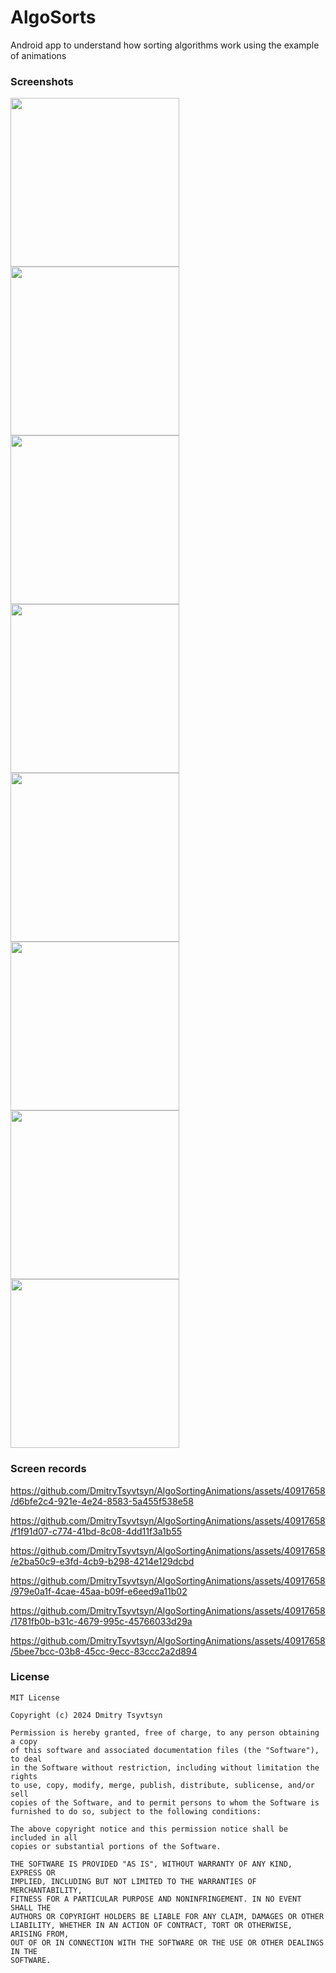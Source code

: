 # AlgoSorts

Android app to understand how sorting algorithms work using the example of animations 

### Screenshots

<img width=270 src="https://github.com/DmitryTsyvtsyn/AlgoSortingAnimations/assets/40917658/89b423a4-bad5-42c5-885c-347c347c7c1e" />
<img width=270 src="https://github.com/DmitryTsyvtsyn/AlgoSortingAnimations/assets/40917658/4cc1b795-49dd-423c-adc9-22fd69d3327c" />
<img width=270 src="https://github.com/DmitryTsyvtsyn/AlgoSortingAnimations/assets/40917658/ea1962f3-d504-4e6f-a813-18085fc75192" />
<img width=270 src="https://github.com/DmitryTsyvtsyn/AlgoSortingAnimations/assets/40917658/824921a3-e95b-45a4-b22c-81f7de801204" />
<img width=270 src="https://github.com/DmitryTsyvtsyn/AlgoSortingAnimations/assets/40917658/dba09653-356e-459d-9624-2d4b5081171b" />
<img width=270 src="https://github.com/DmitryTsyvtsyn/AlgoSortingAnimations/assets/40917658/51e6579a-c01e-4afd-a837-ae8b4c43be06" />
<img width=270 src="https://github.com/DmitryTsyvtsyn/AlgoSortingAnimations/assets/40917658/976ef63a-8dc9-4dc7-b183-edf276d58b68" />
<img width=270 src="https://github.com/DmitryTsyvtsyn/AlgoSortingAnimations/assets/40917658/afa1816e-51de-4b8c-bc52-09f37bd63872" />

### Screen records

https://github.com/DmitryTsyvtsyn/AlgoSortingAnimations/assets/40917658/d6bfe2c4-921e-4e24-8583-5a455f538e58

https://github.com/DmitryTsyvtsyn/AlgoSortingAnimations/assets/40917658/f1f91d07-c774-41bd-8c08-4dd11f3a1b55

https://github.com/DmitryTsyvtsyn/AlgoSortingAnimations/assets/40917658/e2ba50c9-e3fd-4cb9-b298-4214e129dcbd

https://github.com/DmitryTsyvtsyn/AlgoSortingAnimations/assets/40917658/979e0a1f-4cae-45aa-b09f-e6eed9a11b02

https://github.com/DmitryTsyvtsyn/AlgoSortingAnimations/assets/40917658/1781fb0b-b31c-4679-995c-45766033d29a

https://github.com/DmitryTsyvtsyn/AlgoSortingAnimations/assets/40917658/5bee7bcc-03b8-45cc-9ecc-83ccc2a2d894

### License

    MIT License
    
    Copyright (c) 2024 Dmitry Tsyvtsyn
    
    Permission is hereby granted, free of charge, to any person obtaining a copy
    of this software and associated documentation files (the "Software"), to deal
    in the Software without restriction, including without limitation the rights
    to use, copy, modify, merge, publish, distribute, sublicense, and/or sell
    copies of the Software, and to permit persons to whom the Software is
    furnished to do so, subject to the following conditions:
    
    The above copyright notice and this permission notice shall be included in all
    copies or substantial portions of the Software.
    
    THE SOFTWARE IS PROVIDED "AS IS", WITHOUT WARRANTY OF ANY KIND, EXPRESS OR
    IMPLIED, INCLUDING BUT NOT LIMITED TO THE WARRANTIES OF MERCHANTABILITY,
    FITNESS FOR A PARTICULAR PURPOSE AND NONINFRINGEMENT. IN NO EVENT SHALL THE
    AUTHORS OR COPYRIGHT HOLDERS BE LIABLE FOR ANY CLAIM, DAMAGES OR OTHER
    LIABILITY, WHETHER IN AN ACTION OF CONTRACT, TORT OR OTHERWISE, ARISING FROM,
    OUT OF OR IN CONNECTION WITH THE SOFTWARE OR THE USE OR OTHER DEALINGS IN THE
    SOFTWARE.
